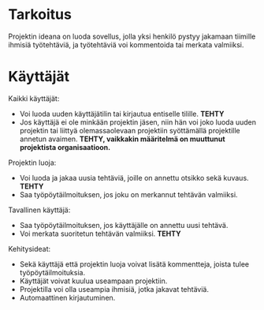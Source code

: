 # Tarkoitus

Projektin ideana on luoda sovellus, jolla yksi henkilö pystyy jakamaan tiimille ihmisiä työtehtäviä, ja työtehtäviä voi kommentoida tai merkata valmiiksi.

# Käyttäjät

Kaikki käyttäjät:
- Voi luoda uuden käyttäjätilin tai kirjautua entiselle tilille. **TEHTY**
- Jos käyttäjä ei ole minkään projektin jäsen, niin hän voi joko luoda uuden projektin tai liittyä olemassaolevaan projektiin syöttämällä projektille annetun avaimen. **TEHTY, vaikkakin määritelmä on muuttunut projektista organisaatioon.**


Projektin luoja:
- Voi luoda ja jakaa uusia tehtäviä, joille on annettu otsikko sekä kuvaus. **TEHTY**
- Saa työpöytäilmoituksen, jos joku on merkannut tehtävän valmiiksi. 


Tavallinen käyttäjä:
- Saa työpöytäilmoituksen, jos käyttäjälle on annettu uusi tehtävä.
- Voi merkata suoritetun tehtävän valmiiksi. **TEHTY**


Kehitysideat:
- Sekä käyttäjä että projektin luoja voivat lisätä kommentteja, joista tulee työpöytäilmoituksia.
- Käyttäjät voivat kuulua useampaan projektiin.
- Projektilla voi olla useampia ihmisiä, jotka jakavat tehtäviä.
- Automaattinen kirjautuminen.
